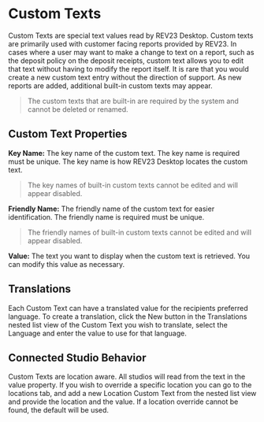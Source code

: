 # Custom Texts

Custom Texts are special text values read by REV23 Desktop. Custom texts are primarily used with customer facing reports provided by REV23. In cases where a user may want to make a change to text on a report, such as the deposit policy on the deposit receipts, custom text allows you to edit that text without having to modify the report itself. It is rare that you would create a new custom text entry without the direction of support. As new reports are added, additional built-in custom texts may appear.

> The custom texts that are built-in are required by the system and cannot be deleted or renamed.

## Custom Text Properties

**Key Name:** The key name of the custom text. The key name is required must be unique. The key name is how REV23 Desktop locates the custom text.

> The key names of built-in custom texts cannot be edited and will appear disabled.

**Friendly Name:** The friendly name of the custom text for easier identification. The friendly name is required must be unique.
 
> The friendly names of built-in custom texts cannot be edited and will appear disabled.

**Value:** The text you want to display when the custom text is retrieved. You can modify this value as necessary.

## Translations

Each Custom Text can have a translated value for the recipients preferred language. To create a translation, click the New button in the Translations nested list view of the Custom Text you wish to translate, select the Language and enter the value to use for that language.

## Connected Studio Behavior

Custom Texts are location aware. All studios will read from the text in the value property. If you wish to override a specific location you can go to the locations tab, and add a new Location Custom Text from the nested list view and provide the location and the value. If a location override cannot be found, the default will be used.
